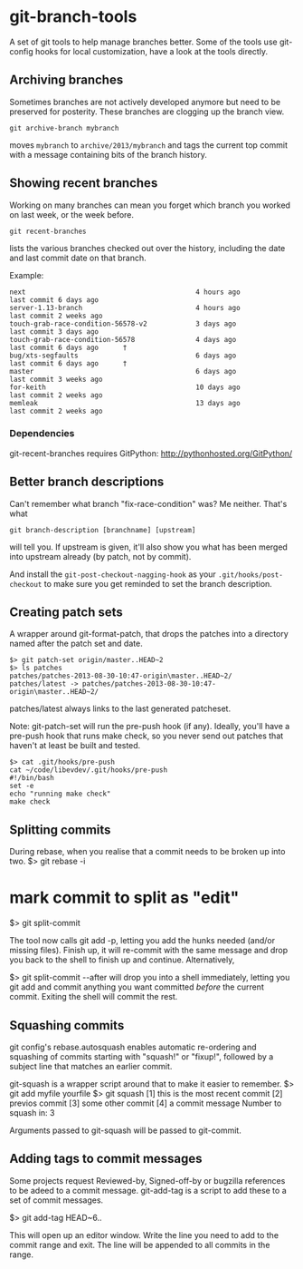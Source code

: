 git-branch-tools
================

A set of git tools to help manage branches better. Some of the tools use
git-config hooks for local customization, have a look at the tools directly.

Archiving branches 
------------------
Sometimes branches are not actively developed anymore but need to be
preserved for posterity. These branches are clogging up the branch view.

    git archive-branch mybranch

moves `mybranch` to `archive/2013/mybranch` and tags the current top commit
with a message containing bits of the branch history.

Showing recent branches
-----------------------
Working on many branches can mean you forget which branch you worked on last
week, or the week before.

    git recent-branches

lists the various branches checked out over the history, including the date
and last commit date on that branch.  

Example:

    next                                          4 hours ago          last commit 6 days ago
    server-1.13-branch                            4 hours ago          last commit 2 weeks ago
    touch-grab-race-condition-56578-v2            3 days ago           last commit 3 days ago
    touch-grab-race-condition-56578               4 days ago           last commit 6 days ago      †
    bug/xts-segfaults                             6 days ago           last commit 6 days ago      †
    master                                        6 days ago           last commit 3 weeks ago
    for-keith                                     10 days ago          last commit 2 weeks ago
    memleak                                       13 days ago          last commit 2 weeks ago


### Dependencies

git-recent-branches requires GitPython: http://pythonhosted.org/GitPython/

Better branch descriptions
--------------------------
Can't remember what branch "fix-race-condition" was? Me neither. That's what

    git branch-description [branchname] [upstream]

will tell you. If upstream is given, it'll also show you what has been
merged into upstream already (by patch, not by commit).

And install the `git-post-checkout-nagging-hook` as your
`.git/hooks/post-checkout` to make sure you get reminded to set the branch
description.

Creating patch sets
-------------------
A wrapper around git-format-patch, that drops the patches into a directory
named after the patch set and date.

    $> git patch-set origin/master..HEAD~2
    $> ls patches
    patches/patches-2013-08-30-10:47-origin\master..HEAD~2/
    patches/latest -> patches/patches-2013-08-30-10:47-origin\master..HEAD~2/
 
patches/latest always links to the last generated patcheset.

Note: git-patch-set will run the pre-push hook (if any). Ideally, you'll
have a pre-push hook that runs make check, so you never send out patches
that haven't at least be built and tested.

    $> cat .git/hooks/pre-push
    cat ~/code/libevdev/.git/hooks/pre-push
    #!/bin/bash
    set -e
    echo "running make check"
    make check

Splitting commits
-----------------
During rebase, when you realise that a commit needs to be broken up into
two.
   $> git rebase -i
   # mark commit to split as "edit"
   $> git split-commit

The tool now calls git add -p, letting you add the hunks needed (and/or missing
files). Finish up, it will re-commit with the same message and drop you
back to the shell to finish up and continue. Alternatively,

   $> git split-commit --after
will drop you into a shell immediately, letting you git add and commit
anything you want committed _before_ the current commit. Exiting the shell
will commit the rest.

Squashing commits
-----------------
git config's rebase.autosquash enables automatic re-ordering and squashing
of commits starting with "squash!" or "fixup!", followed by a subject line
that matches an earlier commit.

git-squash is a wrapper script around that to make it easier to remember.
   $> git add myfile yourfile
   $> git squash
   [1] this is the most recent commit
   [2] previos commit
   [3] some other commit
   [4] a commit message
   Number to squash in: 3

Arguments passed to git-squash will be passed to git-commit.


Adding tags to commit messages
------------------------------
Some projects request Reviewed-by, Signed-off-by or bugzilla references to
be adeed to a commit message. git-add-tag is a script to add these to a set
of commit messages.

   $> git add-tag HEAD~6..

This will open up an editor window. Write the line you need to add to the
commit range and exit. The line will be appended to all commits in the
range.
   
